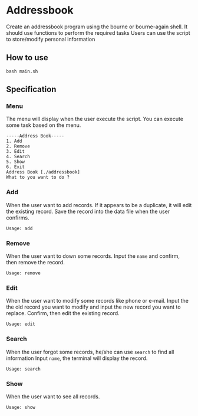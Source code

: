 # Addressbook
Create an addressbook program using the bourne or bourne-again shell.
It should use functions to perform the required tasks
Users can use the script to store/modify personal information

## How to use
```shell=
bash main.sh
```

## Specification
### Menu
The menu will display when the user execute the script.
You can execute some task based on the menu.

```shell=
-----Address Book-----
1. Add
2. Remove
3. Edit
4. Search
5. Show
6. Exit
Address Book [./addressbook]
What to you want to do ? 
```
### Add
When the user want to add records.
If it appears to be a duplicate, it will edit the existing record.
Save the record into the data file when the user confirms.

```shell=
Usage: add
```

### Remove
When the user want to down some records.
Input the `name` and confirm, then remove the record.
```shell=
Usage: remove
```

### Edit
When the user want to modify some records like phone or e-mail.
Input the the old record you want to modify and input the new record you want to replace.
Confirm, then edit the existing record.
```shell=
Usage: edit
```

### Search
When the user forgot some records, he/she can use `search` to find all information
Input `name`, the terminal will display the record.
```shell=
Usage: search
```

### Show
When the user want to see all records.
```shell=
Usage: show
```

